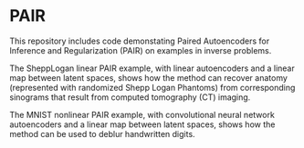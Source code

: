 # PAIR
This repository includes code demonstating Paired Autoencoders for Inference and Regularization (PAIR) on examples in inverse problems.


The SheppLogan linear PAIR example, with linear autoencoders and a linear map between latent spaces, shows how the method can recover anatomy (represented with randomized Shepp Logan Phantoms) from corresponding sinograms that result from computed tomography (CT) imaging.


The MNIST nonlinear PAIR example, with convolutional neural network autoencoders and a linear map between latent spaces, shows how the method can be used to deblur handwritten digits.
